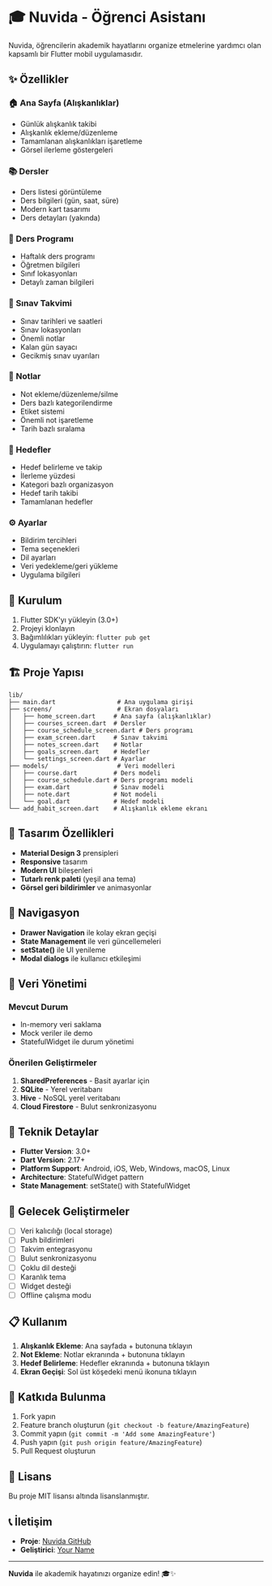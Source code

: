 # 🎓 Nuvida - Öğrenci Asistanı

Nuvida, öğrencilerin akademik hayatlarını organize etmelerine yardımcı olan kapsamlı bir Flutter mobil uygulamasıdır.

## ✨ Özellikler

### 🏠 Ana Sayfa (Alışkanlıklar)
- Günlük alışkanlık takibi
- Alışkanlık ekleme/düzenleme
- Tamamlanan alışkanlıkları işaretleme
- Görsel ilerleme göstergeleri

### 📚 Dersler
- Ders listesi görüntüleme
- Ders bilgileri (gün, saat, süre)
- Modern kart tasarımı
- Ders detayları (yakında)

### 📅 Ders Programı
- Haftalık ders programı
- Öğretmen bilgileri
- Sınıf lokasyonları
- Detaylı zaman bilgileri

### 📝 Sınav Takvimi
- Sınav tarihleri ve saatleri
- Sınav lokasyonları
- Önemli notlar
- Kalan gün sayacı
- Gecikmiş sınav uyarıları

### 📖 Notlar
- Not ekleme/düzenleme/silme
- Ders bazlı kategorilendirme
- Etiket sistemi
- Önemli not işaretleme
- Tarih bazlı sıralama

### 🎯 Hedefler
- Hedef belirleme ve takip
- İlerleme yüzdesi
- Kategori bazlı organizasyon
- Hedef tarih takibi
- Tamamlanan hedefler

### ⚙️ Ayarlar
- Bildirim tercihleri
- Tema seçenekleri
- Dil ayarları
- Veri yedekleme/geri yükleme
- Uygulama bilgileri

## 🚀 Kurulum

1. Flutter SDK'yı yükleyin (3.0+)
2. Projeyi klonlayın
3. Bağımlılıkları yükleyin: `flutter pub get`
4. Uygulamayı çalıştırın: `flutter run`

## 🏗️ Proje Yapısı

```
lib/
├── main.dart                 # Ana uygulama girişi
├── screens/                  # Ekran dosyaları
│   ├── home_screen.dart     # Ana sayfa (alışkanlıklar)
│   ├── courses_screen.dart  # Dersler
│   ├── course_schedule_screen.dart # Ders programı
│   ├── exam_screen.dart     # Sınav takvimi
│   ├── notes_screen.dart    # Notlar
│   ├── goals_screen.dart    # Hedefler
│   └── settings_screen.dart # Ayarlar
├── models/                   # Veri modelleri
│   ├── course.dart          # Ders modeli
│   ├── course_schedule.dart # Ders programı modeli
│   ├── exam.dart            # Sınav modeli
│   ├── note.dart            # Not modeli
│   └── goal.dart            # Hedef modeli
└── add_habit_screen.dart    # Alışkanlık ekleme ekranı
```

## 🎨 Tasarım Özellikleri

- **Material Design 3** prensipleri
- **Responsive** tasarım
- **Modern UI** bileşenleri
- **Tutarlı renk paleti** (yeşil ana tema)
- **Görsel geri bildirimler** ve animasyonlar

## 📱 Navigasyon

- **Drawer Navigation** ile kolay ekran geçişi
- **State Management** ile veri güncellemeleri
- **setState()** ile UI yenileme
- **Modal dialogs** ile kullanıcı etkileşimi

## 💾 Veri Yönetimi

### Mevcut Durum
- In-memory veri saklama
- Mock veriler ile demo
- StatefulWidget ile durum yönetimi

### Önerilen Geliştirmeler
1. **SharedPreferences** - Basit ayarlar için
2. **SQLite** - Yerel veritabanı
3. **Hive** - NoSQL yerel veritabanı
4. **Cloud Firestore** - Bulut senkronizasyonu

## 🔧 Teknik Detaylar

- **Flutter Version**: 3.0+
- **Dart Version**: 2.17+
- **Platform Support**: Android, iOS, Web, Windows, macOS, Linux
- **Architecture**: StatefulWidget pattern
- **State Management**: setState() with StatefulWidget

## 🚧 Gelecek Geliştirmeler

- [ ] Veri kalıcılığı (local storage)
- [ ] Push bildirimleri
- [ ] Takvim entegrasyonu
- [ ] Bulut senkronizasyonu
- [ ] Çoklu dil desteği
- [ ] Karanlık tema
- [ ] Widget desteği
- [ ] Offline çalışma modu

## 📋 Kullanım

1. **Alışkanlık Ekleme**: Ana sayfada + butonuna tıklayın
2. **Not Ekleme**: Notlar ekranında + butonuna tıklayın
3. **Hedef Belirleme**: Hedefler ekranında + butonuna tıklayın
4. **Ekran Geçişi**: Sol üst köşedeki menü ikonuna tıklayın

## 🤝 Katkıda Bulunma

1. Fork yapın
2. Feature branch oluşturun (`git checkout -b feature/AmazingFeature`)
3. Commit yapın (`git commit -m 'Add some AmazingFeature'`)
4. Push yapın (`git push origin feature/AmazingFeature`)
5. Pull Request oluşturun

## 📄 Lisans

Bu proje MIT lisansı altında lisanslanmıştır.

## 📞 İletişim

- **Proje**: [Nuvida GitHub](https://github.com/yourusername/nuvida)
- **Geliştirici**: [Your Name](mailto:your.email@example.com)

---

**Nuvida** ile akademik hayatınızı organize edin! 🎓✨
